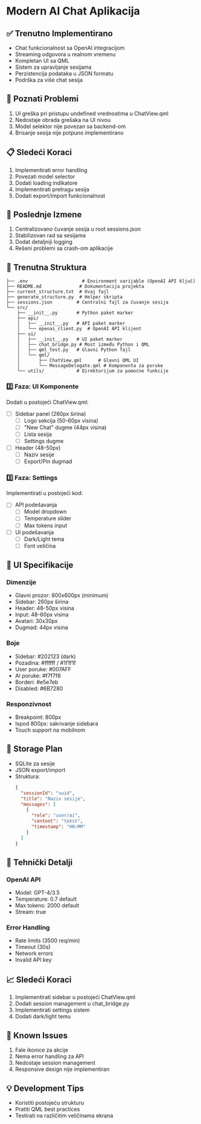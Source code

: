 # Modern AI Chat Aplikacija

## ✅ Trenutno Implementirano
- Chat funkcionalnost sa OpenAI integracijom
- Streaming odgovora u realnom vremenu
- Kompletan UI sa QML
- Sistem za upravljanje sesijama
- Perzistencija podataka u JSON formatu
- Podrška za više chat sesija

## 🔄 Poznati Problemi
1. UI greška pri pristupu undefined vrednostima u ChatView.qml
2. Nedostaje obrada grešaka na UI nivou
3. Model selektor nije povezan sa backend-om
4. Brisanje sesija nije potpuno implementirano

## 📋 Sledeći Koraci
1. Implementirati error handling
2. Povezati model selector
3. Dodati loading indikatore
4. Implementirati pretragu sesija
5. Dodati export/import funkcionalnost

## 🔄 Poslednje Izmene
1. Centralizovano čuvanje sesija u root sessions.json
2. Stabilizovan rad sa sesijama
3. Dodat detaljniji logging
4. Rešeni problemi sa crash-om aplikacije

## 🎯 Trenutna Struktura
```
├── .env                    # Environment varijable (OpenAI API ključ)
├── README.md              # Dokumentacija projekta
├── current_structure.txt  # Ovaj fajl
├── generate_structure.py  # Helper skripta
├── sessions.json         # Centralni fajl za čuvanje sesija
└── src/
    ├── __init__.py       # Python paket marker
    ├── api/
    │   ├── __init__.py   # API paket marker
    │   └── openai_client.py  # OpenAI API klijent
    ├── ui/
    │   ├── __init__.py   # UI paket marker
    │   ├── chat_bridge.py # Most između Python i QML
    │   ├── qml_test.py   # Glavni Python fajl
    │   └── qml/
    │       ├── ChatView.qml      # Glavni QML UI
    │       └── MessageDelegate.qml # Komponenta za poruke
    └── utils/            # Direktorijum za pomoćne funkcije

```

### 2️⃣ Faza: UI Komponente
Dodati u postojeći ChatView.qml:
- [ ] Sidebar panel (260px širina)
  - [ ] Logo sekcija (50-60px visina)
  - [ ] "New Chat" dugme (44px visina)
  - [ ] Lista sesija
  - [ ] Settings dugme
- [ ] Header (48-50px)
  - [ ] Naziv sesije
  - [ ] Export/Pin dugmad

### 3️⃣ Faza: Settings
Implementirati u postojeći kod:
- [ ] API podešavanja
  - [ ] Model dropdown
  - [ ] Temperature slider
  - [ ] Max tokens input
- [ ] UI podešavanja
  - [ ] Dark/Light tema
  - [ ] Font veličina

## 🎨 UI Specifikacije

### Dimenzije
- Glavni prozor: 800x600px (minimum)
- Sidebar: 260px širina
- Header: 48-50px visina
- Input: 48-60px visina
- Avatari: 30x30px
- Dugmad: 44px visina

### Boje
- Sidebar: #202123 (dark)
- Pozadina: #ffffff / #1f1f1f
- User poruke: #007AFF
- AI poruke: #f7f7f8
- Borderi: #e5e7eb
- Disabled: #6B7280

### Responzivnost
- Breakpoint: 800px
- Ispod 800px: sakrivanje sidebara
- Touch support na mobilnom

## 💾 Storage Plan
- SQLite za sesije
- JSON export/import
- Struktura:
  ```json
  {
    "sessionId": "uuid",
    "title": "Naziv sesije",
    "messages": [
      {
        "role": "user/ai",
        "content": "tekst",
        "timestamp": "HH:MM"
      }
    ]
  }
  ```

## 🔧 Tehnički Detalji

### OpenAI API
- Model: GPT-4/3.5
- Temperature: 0.7 default
- Max tokens: 2000 default
- Stream: true

### Error Handling
- Rate limits (3500 req/min)
- Timeout (30s)
- Network errors
- Invalid API key

## 📈 Sledeći Koraci

1. Implementirati sidebar u postojeći ChatView.qml
2. Dodati session management u chat_bridge.py
3. Implementirati settings sistem
4. Dodati dark/light temu

## 🐛 Known Issues
1. Fale ikonice za akcije
2. Nema error handling za API
3. Nedostaje session management
4. Responsive design nije implementiran

## 💡 Development Tips
- Koristiti postojeću strukturu
- Pratiti QML best practices
- Testirati na različitim veličinama ekrana
